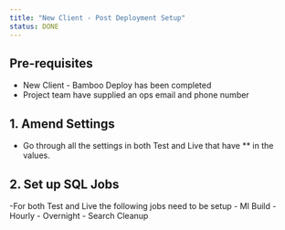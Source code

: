 ```yaml
---
title: "New Client - Post Deployment Setup"
status: DONE
---
```


## Pre-requisites
- New Client - Bamboo Deploy has been completed
- Project team have supplied an ops email and phone number

## 1. Amend Settings
- Go through all the settings in both Test and Live that have \*\* in the values.

## 2. Set up SQL Jobs
-For both Test and Live the following jobs need to be setup
	- MI Build
	- Hourly
	- Overnight
	- Search Cleanup
